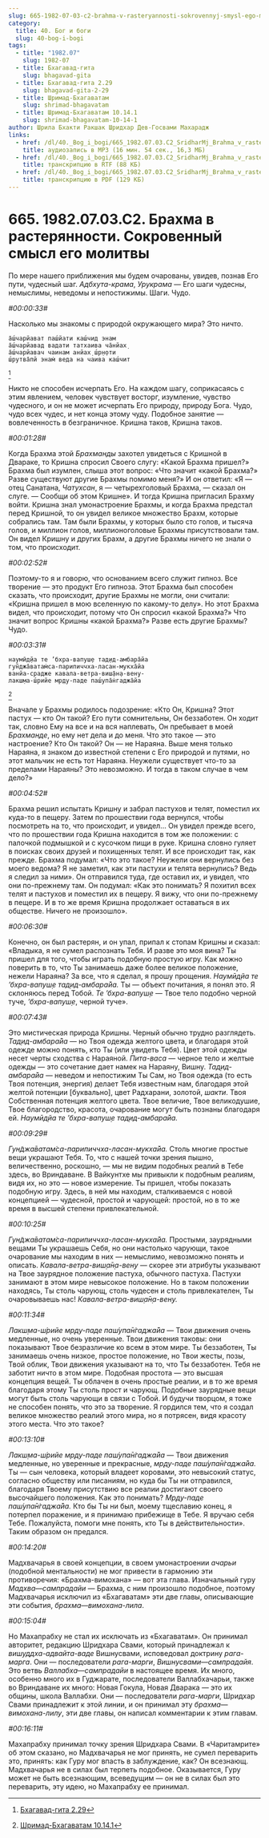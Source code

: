 ```yaml
---
slug: 665-1982-07-03-c2-brahma-v-rasteryannosti-sokrovennyj-smysl-ego-molitvy
category:
  title: 40. Бог и боги
  slug: 40-bog-i-bogi
tags:
  - title: "1982.07"
    slug: 1982-07
  - title: Бхагавад-гита
    slug: bhagavad-gita
  - title: Бхагавад-гита 2.29
    slug: bhagavad-gita-2-29
  - title: Шримад-Бхагаватам
    slug: shrimad-bhagavatam
  - title: Шримад-Бхагаватам 10.14.1
    slug: shrimad-bhagavatam-10-14-1
author: Шрила Бхакти Ракшак Шридхар Дев-Госвами Махарадж
links:
  - href: /dl/40._Bog_i_bogi/665_1982.07.03.C2_SridharMj_Brahma_v_rasterjannosti__Sokrovennyj_smysl_ego_molitvy.mp3
    title: аудиозапись в MP3 (16 мин. 54 сек., 16,3 МБ)
  - href: /dl/40._Bog_i_bogi/665_1982.07.03.C2_SridharMj_Brahma_v_rasterjannosti__Sokrovennyj_smysl_ego_molitvy.rtf
    title: транскрипцию в RTF (88 КБ)
  - href: /dl/40._Bog_i_bogi/665_1982.07.03.C2_SridharMj_Brahma_v_rasterjannosti__Sokrovennyj_smysl_ego_molitvy.pdf
    title: транскрипцию в PDF (129 КБ)
---
```


# 665. 1982.07.03.C2. Брахма в растерянности. Сокровенный смысл его молитвы

По мере нашего приближения мы будем очарованы, увидев, познав Его пути, чудесный шаг. *Адбхута-крама*, *Урукрама* — Его шаги чудесны, немыслимы, неведомы и непостижимы. Шаги. Чудо.

*#00:00:33#*

Насколько мы знакомы с природой окружающего мира? Это ничто.

    а̄ш́чарйават паш́йати каш́чид энам
    а̄ш́чарйавад вадати татхаива ча̄нйах̣
    а̄ш́чарйавач чаинам анйах̣ ш́р̣н̣оти
    ш́рутва̄пй энам̇ веда на чаива каш́чит
[^_ftn1]

Никто не способен исчерпать Его. На каждом шагу, соприкасаясь с этим явлением, человек чувствует восторг, изумление, чувство чудесного, и он не может исчерпать Его природу, природу Бога. Чудо, чудо всех чудес, и нет конца этому чуду. Подобное занятие — вовлеченность в безграничное. Кришна таков, Кришна таков.

*#00:01:28#*

Когда Брахма этой *Брахманды* захотел увидеться с Кришной в Двараке, то Кришна спросил Своего слугу: «Какой Брахма пришел?» Брахма был изумлен, слыша этот вопрос: «Что значит «какой Брахма?» Разве существуют другие Брахмы помимо меня?» И он ответил: «Я — отец Санатана, *Чатухсан*, я — четырехголовый Брахма, — сказал он слуге. — Сообщи об этом Кришне». И тогда Кришна пригласил Брахму войти. Кришна знал умонастроение Брахмы, и когда Брахма предстал перед Кришной, то он увидел великое множество Брахм, которые собрались там. Там были Брахмы, у которых было сто голов, и тысяча голов, и миллион голов, миллионоголовые Брахмы присутствовали там. Он видел Кришну и других Брахм, а другие Брахмы ничего не знали о том, что происходит.

*#00:02:52#*

Поэтому-то я и говорю, что основанием всего служит гипноз. Все творение — это продукт Его гипноза. Этот Брахма был способен сказать, что происходит, другие Брахмы не могли, они считали: «Кришна пришел в мою вселенную по какому-то делу». Но этот Брахма видел, что происходит, потому что Он спросил «какой Брахма?» Что значит вопрос Кришны «какой Брахма?» Разве есть другие Брахмы? Чудо.

*#00:03:31#*

    наумӣд̣йа те ’бхра-вапуш̣е тад̣ид-амбара̄йа
    гун̃джа̄ватам̇са-парипиччха-ласан-мукха̄йа
    ванйа-срадже кавала-ветра-виш̣а̄н̣а-вен̣у-
    лакш̣ма-ш́рийе мр̣ду-паде паш́упа̄н̇гаджа̄йа
[^_ftn2]

Вначале у Брахмы родилось подозрение: «Кто Он, Кришна? Этот пастух — кто Он такой? Его пути сомнительны, Он беззаботен. Он ходит так, словно Ему на все и на вся наплевать, Он пребывает в моей *Брахманде*, но ему нет дела и до меня. Что это такое — это настроение? Кто Он такой? Он — не Нараяна. Выше меня только Нараяна, я знаком до известной степени с Его природой и путями, но этот мальчик не есть тот Нараяна. Неужели существует что-то за пределами Нараяны? Это невозможно. И тогда в таком случае в чем дело?»

*#00:04:52#*

Брахма решил испытать Кришну и забрал пастухов и телят, поместил их куда-то в пещеру. Затем по прошествии года вернулся, чтобы посмотреть на то, что происходит, и увидел… Он увидел прежде всего, что по прошествии года Кришна находится в том же положении: с палочкой подмышкой и с кусочком пищи в руке. Кришна словно гуляет в поисках своих друзей и похищенных телят. И все происходит так, как прежде. Брахма подумал: «Что это такое? Неужели они вернулись без моего ведома? Я не заметил, как эти пастухи и телята вернулись? Ведь я следил за ними». Он отправился туда, где оставил их, и увидел, что они по-прежнему там. Он подумал: «Как это понимать? Я похитил всех телят и пастухов и поместил их в пещеру. Я вижу, что они по-прежнему в пещере. И в то же время Кришна продолжает оставаться в их обществе. Ничего не произошло».

*#00:06:30#*

Конечно, он был растерян, и он упал, припал к стопам Кришны и сказал: «Владыка, я не сумел распознать Тебя. И разве это моя вина? Ты пришел для того, чтобы играть подобную простую игру. Как можно поверить в то, что Ты занимаешь даже более великое положение, нежели Нараяна? За все, что я сделал, я прошу прощения. *Наумӣд̣йа те ’бхра-вапуш̣е тад̣ид-амбара̄йа.* Ты — объект почитания, я понял это. Я склоняюсь перед Тобой. *Те ’бхра-вапуш̣е* — Твое тело подобно черной туче, *’бхра-вапуш̣е*, черной туче».

*#00:07:43#*

Это мистическая природа Кришны. Черный обычно трудно разглядеть. *Тад̣ид-амбара̄йа* — но Твоя одежда желтого цвета, и благодаря этой одежде можно понять, кто Ты (или увидеть Тебя). Цвет этой одежды несет черты сходства с Нараяной. *Пита-васа* — черное тело и желтые одежды — это сочетание дает намек на Нараяну, Вишну. *Тад̣ид-амбара̄йа* — неведом и непостижим Ты Сам, но Твоя одежда (то есть Твоя потенция, энергия) делает Тебя известным нам, благодаря этой желтой потенции [буквально], цвет Радхарани, золотой, *шакти*. Твоя Собственная потенция желтого цвета. Твое величие, Твое великодушие, Твое благородство, красота, очарование могут быть познаны благодаря ей. *Наумӣд̣йа те ’бхра-вапуш̣е тад̣ид-амбара̄йа.*

*#00:09:29#*

*Гун̃джа̄ватам̇са-парипиччха-ласан-мукха̄йа.* Столь многие простые вещи украшают Тебя. То, что с нашей точки зрения пышно, величественно, роскошно, — мы не видим подобных реалий в Тебе здесь, во Вриндаване. В Вайкунтхе мы привыкли к подобным реалиям, видя их, но это — новое измерение. Ты пришел, чтобы показать подобную игру. Здесь, в ней мы находим, сталкиваемся с новой концепцией — чудесной, простой и чарующей: простой, но в то же время в высшей степени привлекательной.

*#00:10:25#*

*Гун̃джа̄ватам̇са-парипиччха-ласан-мукха̄йа.* Простыми, заурядными вещами Ты украшаешь Себя, но они настолько чарующи, такое очарование мы находим в них — немыслимо, невозможно понять и описать. *Кавала-ветра-виш̣а̄н̣а-вен̣у* — скорее эти атрибуты указывают на Твое заурядное положение пастуха, обычного пастуха. Пастухи занимают в этом мире невысокое положение. Но в таком положении находясь, Ты столь чарующ, столь чудесен и столь привлекателен, Ты очаровываешь нас! *Кавала-ветра-виш̣а̄н̣а-вен̣у.*

*#00:11:34#*

*Лакш̣ма-ш́рийе мр̣ду-паде паш́упа̄н̇гаджа̄йа* — Твои движения очень медленные, но очень уверенные. Твои движения таковы: они показывают Твое безразличие ко всем в этом мире. Ты беззаботен, Ты занимаешь очень низкое, простое положение, но Твои жесты, позы, Твой облик, Твои движения указывают на то, что Ты беззаботен. Тебя не заботит ничто в этом мире. Подобная простота — это высшая концепция вещей. Ты облачен в очень простые реалии, и в то же время благодаря этому Ты столь прост и чарующ. Подобные заурядные вещи могут быть столь чарующи в связи с Тобой. И будучи творцом, я тоже не способен понять, что это за творение. Я гордился тем, что я создал великое множество реалий этого мира, но я потрясен, видя красоту этого места. Что это такое?

*#00:13:10#*

*Лакш̣ма-ш́рийе мр̣ду-паде паш́упа̄н̇гаджа̄йа* — Твои движения медленные, но уверенные и прекрасные, *мр̣ду-паде паш́упа̄н̇гаджа̄йа.* Ты — сын человека, который владеет коровами, это невысокий статус, согласно обществу или писаниям, но куда бы Ты ни отправился, благодаря Твоему присутствию все реалии достигают своего высочайшего положения. Как это понимать? *Мр̣ду-паде паш́упа̄н̇гаджа̄йа.* Кто бы Ты ни был, моему тщеславию конец, я потерпел поражение, и я принимаю прибежище в Тебе. Я вручаю себя Тебе. Пожалуйста, помоги мне понять, кто Ты в действительности». Таким образом он предался.

*#00:14:20#*

Мадхвачарья в своей концепции, в своем умонастроении *ачарьи* (подобной ментальности) не мог привести в гармонию эти противоречия: «Брахма-вимохана» — вот эта глава. Изначальный гуру *Мадхва*—*сампрадайи* — Брахма, с ним произошло подобное, поэтому Мадхвачарья исключил из «Бхагаватам» эти две главы, описывающие эти события, *брахма*—*вимохана-лила*.

*#00:15:04#*

Но Махапрабху не стал их исключать из «Бхагаватам». Он принимал авторитет, редакцию Шридхара Свами, который принадлежал к *вишуддха-адвайта-ваде* Вишнусвами, исповедовал доктрину *рага-марга*. Они — последователи *рага-марги*, *Вишнусвами*—*сампрадайя*. Это ветвь *Валлабха*—*сампрадайи* в настоящее время. Их много, особенно много их в Гуджарате, последователи Валлабхачарьи, также во Вриндаване их много: Новая Гокула, Новая Дварака — это их общины, школа Валлабхи. Они — последователи *рага-марги*, Шридхар Свами принадлежит к этой линии, и он принимал эту *брахма*—*вимохана-лилу*, эти две главы, он написал комментарии к этим главам.

*#00:16:11#*

Махапрабху принимал точку зрения Шридхара Свами. В «Чаритамрите» об этом сказано, но Мадхвачарья не мог принять, не сумел переварить это, принять: как Гуру мог впасть в заблуждение, как? Он всезнающ. Мадхвачарья не в силах был терпеть подобное. Оказывается, Гуру может не быть всезнающим, всеведущим — он не в силах был это переварить, эту идею, но Махапрабху ее принимал.



[^_ftn1]: [Бхагавад-гита 2.29](../notes/bhagavad-gita/bhagavad-gita-2-29.md)

[^_ftn2]: [Шримад-Бхагаватам 10.14.1](../notes/shrimad-bhagavatam/shrimad-bhagavatam-10-14-1.md)

